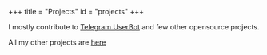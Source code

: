 +++
title = "Projects"
id = "projects"
+++

I mostly contribute to [Telegram UserBot](https://github.com/baalajimaestro/Telegram-UserBot) and few other opensource projects.

All my other projects are [here](https://github.com/baalajimaestro/)
